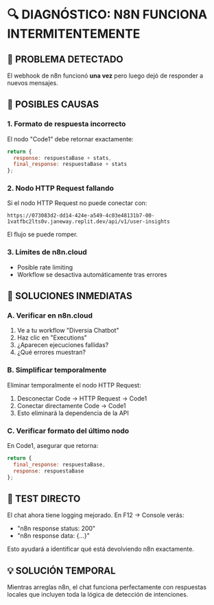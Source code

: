 # 🔍 DIAGNÓSTICO: N8N FUNCIONA INTERMITENTEMENTE

## 🚨 PROBLEMA DETECTADO

El webhook de n8n funcionó **una vez** pero luego dejó de responder a nuevos mensajes.

## 🧪 POSIBLES CAUSAS

### **1. Formato de respuesta incorrecto**
El nodo "Code1" debe retornar exactamente:
```javascript
return {
  response: respuestaBase + stats,
  final_response: respuestaBase + stats
};
```

### **2. Nodo HTTP Request fallando**
Si el nodo HTTP Request no puede conectar con:
```
https://073083d2-dd14-424e-a549-4c03e48131b7-00-1vatfbc2lts0v.janeway.replit.dev/api/v1/user-insights
```

El flujo se puede romper.

### **3. Límites de n8n.cloud**
- Posible rate limiting
- Workflow se desactiva automáticamente tras errores

## 🔧 SOLUCIONES INMEDIATAS

### **A. Verificar en n8n.cloud**
1. Ve a tu workflow "Diversia Chatbot"
2. Haz clic en "Executions"
3. ¿Aparecen ejecuciones fallidas?
4. ¿Qué errores muestran?

### **B. Simplificar temporalmente**
Eliminar temporalmente el nodo HTTP Request:
1. Desconectar Code → HTTP Request → Code1
2. Conectar directamente Code → Code1
3. Esto eliminará la dependencia de la API

### **C. Verificar formato del último nodo**
En Code1, asegurar que retorna:
```javascript
return {
  final_response: respuestaBase,
  response: respuestaBase
};
```

## 🧪 TEST DIRECTO

El chat ahora tiene logging mejorado. En F12 → Console verás:
- "n8n response status: 200"
- "n8n response data: {...}"

Esto ayudará a identificar qué está devolviendo n8n exactamente.

## 💡 SOLUCIÓN TEMPORAL

Mientras arreglas n8n, el chat funciona perfectamente con respuestas locales que incluyen toda la lógica de detección de intenciones.